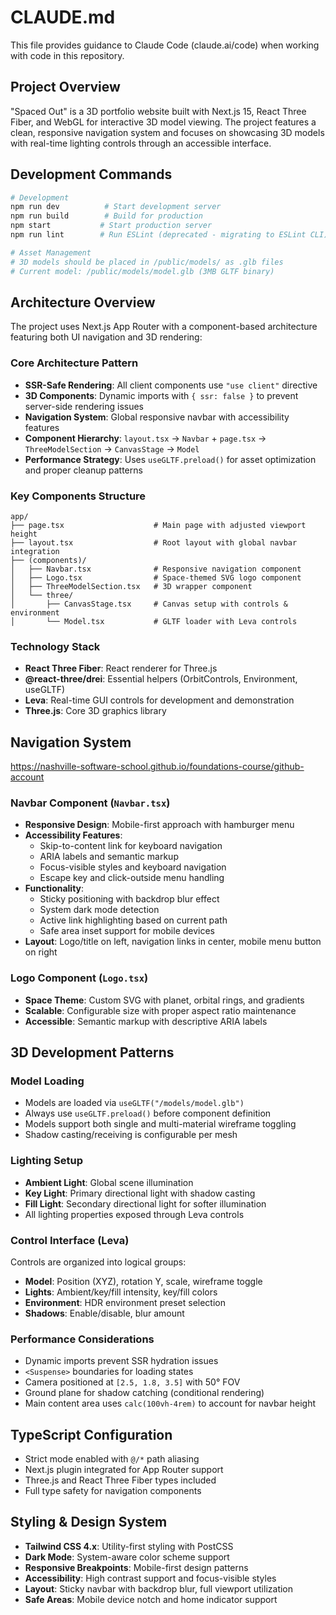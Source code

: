 # CLAUDE.md

This file provides guidance to Claude Code (claude.ai/code) when working with code in this repository.

## Project Overview

"Spaced Out" is a 3D portfolio website built with Next.js 15, React Three Fiber, and WebGL for interactive 3D model viewing. The project features a clean, responsive navigation system and focuses on showcasing 3D models with real-time lighting controls through an accessible interface.

## Development Commands

```bash
# Development
npm run dev          # Start development server
npm run build        # Build for production
npm start           # Start production server
npm run lint        # Run ESLint (deprecated - migrating to ESLint CLI)

# Asset Management
# 3D models should be placed in /public/models/ as .glb files
# Current model: /public/models/model.glb (3MB GLTF binary)
```

## Architecture Overview

The project uses Next.js App Router with a component-based architecture featuring both UI navigation and 3D rendering:

### Core Architecture Pattern

- **SSR-Safe Rendering**: All client components use `"use client"` directive
- **3D Components**: Dynamic imports with `{ ssr: false }` to prevent server-side rendering issues
- **Navigation System**: Global responsive navbar with accessibility features
- **Component Hierarchy**: `layout.tsx` → `Navbar` + `page.tsx` → `ThreeModelSection` → `CanvasStage` → `Model`
- **Performance Strategy**: Uses `useGLTF.preload()` for asset optimization and proper cleanup patterns

### Key Components Structure

```
app/
├── page.tsx                    # Main page with adjusted viewport height
├── layout.tsx                  # Root layout with global navbar integration
├── (components)/
│   ├── Navbar.tsx              # Responsive navigation component
│   ├── Logo.tsx                # Space-themed SVG logo component
│   ├── ThreeModelSection.tsx   # 3D wrapper component
│   └── three/
│       ├── CanvasStage.tsx     # Canvas setup with controls & environment
│       └── Model.tsx           # GLTF loader with Leva controls
```

### Technology Stack

- **React Three Fiber**: React renderer for Three.js
- **@react-three/drei**: Essential helpers (OrbitControls, Environment, useGLTF)
- **Leva**: Real-time GUI controls for development and demonstration
- **Three.js**: Core 3D graphics library

## Navigation System

https://nashville-software-school.github.io/foundations-course/github-account

### Navbar Component (`Navbar.tsx`)

- **Responsive Design**: Mobile-first approach with hamburger menu
- **Accessibility Features**:
  - Skip-to-content link for keyboard navigation
  - ARIA labels and semantic markup
  - Focus-visible styles and keyboard navigation
  - Escape key and click-outside menu handling
- **Functionality**:
  - Sticky positioning with backdrop blur effect
  - System dark mode detection
  - Active link highlighting based on current path
  - Safe area inset support for mobile devices
- **Layout**: Logo/title on left, navigation links in center, mobile menu button on right

### Logo Component (`Logo.tsx`)

- **Space Theme**: Custom SVG with planet, orbital rings, and gradients
- **Scalable**: Configurable size with proper aspect ratio maintenance
- **Accessible**: Semantic markup with descriptive ARIA labels

## 3D Development Patterns

### Model Loading

- Models are loaded via `useGLTF("/models/model.glb")`
- Always use `useGLTF.preload()` before component definition
- Models support both single and multi-material wireframe toggling
- Shadow casting/receiving is configurable per mesh

### Lighting Setup

- **Ambient Light**: Global scene illumination
- **Key Light**: Primary directional light with shadow casting
- **Fill Light**: Secondary directional light for softer illumination
- All lighting properties exposed through Leva controls

### Control Interface (Leva)

Controls are organized into logical groups:

- **Model**: Position (XYZ), rotation Y, scale, wireframe toggle
- **Lights**: Ambient/key/fill intensity, key/fill colors
- **Environment**: HDR environment preset selection
- **Shadows**: Enable/disable, blur amount

### Performance Considerations

- Dynamic imports prevent SSR hydration issues
- `<Suspense>` boundaries for loading states
- Camera positioned at `[2.5, 1.8, 3.5]` with 50° FOV
- Ground plane for shadow catching (conditional rendering)
- Main content area uses `calc(100vh-4rem)` to account for navbar height

## TypeScript Configuration

- Strict mode enabled with `@/*` path aliasing
- Next.js plugin integrated for App Router support
- Three.js and React Three Fiber types included
- Full type safety for navigation components

## Styling & Design System

- **Tailwind CSS 4.x**: Utility-first styling with PostCSS
- **Dark Mode**: System-aware color scheme support
- **Responsive Breakpoints**: Mobile-first design patterns
- **Accessibility**: High contrast support and focus-visible styles
- **Layout**: Sticky navbar with backdrop blur, full viewport utilization
- **Safe Areas**: Mobile device notch and home indicator support
